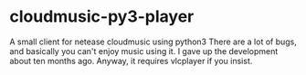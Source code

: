 # cloudmusic-py3-player
A small client for netease cloudmusic using python3
There are a lot of bugs, and basically you can't enjoy music using it.
I gave up the development about ten months ago.
Anyway, it requires vlcplayer if you insist.
